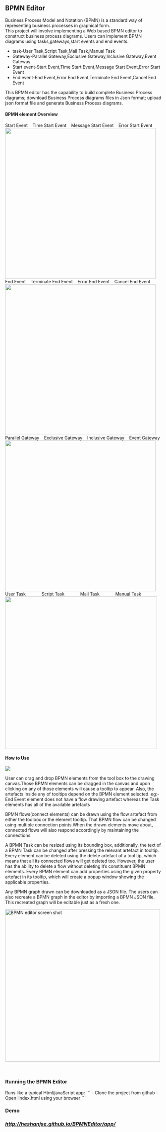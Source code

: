 <h2><b>BPMN Editor</b></h2>

Business Process Model and Notation (BPMN) is a standard way of representing business processes in graphical form.  
This project will involve implementing a Web based BPMN editor to construct business process diagrams. Users can implement BPMN diagrams using tasks,gateways,start events and end events.   
  
 - task-User Task,Script Task,Mail Task,Manual Task  
 - Gateway-Parallel Gateway,Exclusive Gateway,Inclusive Gateway,Event Gateway  
 - Start event-Start Event,Time Start Event,Message Start Event,Error Start Event  
 - End event-End Event,Error End Event,Terminate End Event,Cancel End Event    

This BPMN editor has the capability to build complete Business Process diagrams; download Business Process diagrams files in Json format; upload json format file and generate Business Process diagrams.

<p>
<h4><b>BPMN element Overview</b></h4>
  Start Event&nbsp;&nbsp;&nbsp;&nbsp;Time Start Event&nbsp;&nbsp;&nbsp;&nbsp;Message Start Event&nbsp;&nbsp;&nbsp;&nbsp;Error Start Event  
  <br>
  <img src="http://i68.tinypic.com/jjsdh1.png" width="485"/>
  <br>
  End Event&nbsp;&nbsp;&nbsp;&nbsp;Terminate End Event&nbsp;&nbsp;&nbsp;&nbsp;Error End Event&nbsp;&nbsp;&nbsp;&nbsp;Cancel End Event  
  <br>
  <img src="http://i66.tinypic.com/2ahcpqf.png" width="485"/>
  <br>
  Parallel Gateway&nbsp;&nbsp;&nbsp;&nbsp;Exclusive Gateway&nbsp;&nbsp;&nbsp;&nbsp;Inclusive Gateway&nbsp;&nbsp;&nbsp;&nbsp;Event Gateway  
  <br>
  <img src="http://i65.tinypic.com/6oookg.png" width="485"/>
  <br>
  User Task&nbsp;&nbsp;&nbsp;&nbsp;&nbsp;&nbsp;&nbsp;&nbsp;&nbsp;&nbsp;&nbsp;&nbsp;&nbsp;Script Task&nbsp;&nbsp;&nbsp;&nbsp;&nbsp;&nbsp;&nbsp;&nbsp;&nbsp;&nbsp;&nbsp;&nbsp;&nbsp;Mail Task&nbsp;&nbsp;&nbsp;&nbsp;&nbsp;&nbsp;&nbsp;&nbsp;&nbsp;&nbsp;&nbsp;&nbsp;&nbsp;Manual Task  
  <br>
  <img src="http://i66.tinypic.com/2f0fvk9.png" width="490"/>

  <!--<img src="your_relative_path_here_number_2_large_name" width="350"/>-->
  <h4><b>How to Use</b></h4>
<img src="http://i66.tinypic.com/34htpfk.png" />
</p>

User can drag and drop BPMN elements from the tool box to the drawing canvas.Those BPMN elements can be dragged in the canvas and upon clicking on any of those elements will cause a tooltip to appear. Also, the artefacts inside any of tooltips depend on the BPMN element selected. eg:- End Event element does not have a flow drawing artefact whereas the Task  elements has all of the available artefacts

BPMN flows(connect elements) can be drawn using  the flow artefact from either the toolbox or the element tooltip. That BPMN flow can be changed using multiple connection points.When the drawn elements move about, connected flows will also respond accordingly by maintaining the connections.

A BPMN Task can be resized using its bounding box, additionally, the text of a BPMN Task can be changed after pressing the relevant artefact in tooltip. Every element can be deleted using the delete artefact of a tool tip, which means that all its connected flows will get deleted too. However,  the user has the ability to delete a flow without deleting it’s constituent BPMN elements. 
Every BPMN element can add properties using the given property artefact in its tooltip, which will create a popup window showing the applicable properties. 

Any BPMN graph drawn can be downloaded as a JSON file. The users can also recreate a BPMN graph in the editor by importing a BPMN JSON file. This recreated graph will be editable just as a fresh one. 


<a href="http://i65.tinypic.com/2gw5ag5.png" target="_blank"><img src="http://i65.tinypic.com/2gw5ag5.png" border="0" alt="BPMN editor screen shot"  height="490" width="500"></a>
<!--<a href="http://tinypic.com?ref=2gw5ag5" target="_blank"><img src="http://i65.tinypic.com/2gw5ag5.png" border="0" alt="Image and video hosting by TinyPic"  height="490" width="500"></a>-->
<br>
<h3><b>Running the BPMN Editor</b></h3>
Runs like a typical Html/javaScript app:  
```
 - Clone the project from github
 - Open iindex.html using your browser 
 ```
<h3>Demo<h3>
<a href="http://heshanjse.github.io/BPMNEditor/app/"><h5>http://heshanjse.github.io/BPMNEditor/app/<h5></a>
